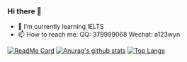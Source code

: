 ### Hi there 👋
- 🌱 I’m currently learning IELTS
- 📫 How to reach me: 
QQ: 379999068
Wechat: a123wyn
<!--
**a123wyn/a123wyn** is a ✨ _special_ ✨ repository because its `README.md` (this file) appears on your GitHub profile.

Here are some ideas to get you started:

- 🔭 I’m currently working on ...
- 🌱 I’m currently learning ...
- 👯 I’m looking to collaborate on ...
- 🤔 I’m looking for help with ...
- 💬 Ask me about ...
- 📫 How to reach me: ...
- 😄 Pronouns: ...
- ⚡ Fun fact: ...
-->

[![ReadMe Card](https://github-readme-stats.vercel.app/api/pin/?username=a123wyn)](https://github.com/anuraghazra/github-readme-stats)
[![Anurag's github stats](https://github-readme-stats.vercel.app/api?username=a123wyn&theme=radical)](https://github.com/anuraghazra/github-readme-stats)
[![Top Langs](https://github-readme-stats.vercel.app/api/top-langs/?username=anuraghazra&layout=compact)](https://github.com/anuraghazra/github-readme-stats)

